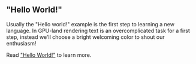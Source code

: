 ## "Hello World!"

Usually the "Hello world!" example is the first step to learning a new language. In GPU-land rendering text is an overcomplicated task for a first step, instead we'll choose a bright welcoming color to shout our enthusiasm!

Read ["Hello World!"](/02/) to learn more.